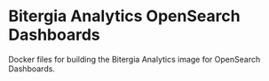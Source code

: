 # Bitergia Analytics OpenSearch Dashboards

Docker files for building the Bitergia Analytics image
for OpenSearch Dashboards.
